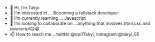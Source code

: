 - 👋 Hi, I’m Takyi
- 👀 I’m interested in ... Becoming a fullstack developer
- 🌱 I’m currently learning ... Javascript
- 💞️ I’m looking to collaborate on ...anything that involves html,css and javascript😊😁
- 📫 How to reach me ...twitter:@ow1Takyi, instagram:@takyi_05

<!---
Takyi05/Takyi05 is a ✨ special ✨ repository because its `README.md` (this file) appears on your GitHub profile.
You can click the Preview link to take a look at your changes.
--->
